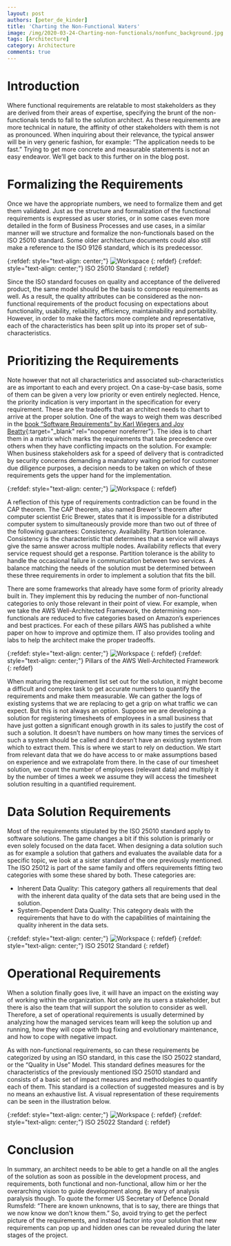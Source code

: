 ```yaml
---
layout: post
authors: [peter_de_kinder]
title: 'Charting the Non-Functional Waters'
image: /img/2020-03-24-Charting-non-functionals/nonfunc_background.jpg
tags: [Architecture]
category: Architecture
comments: true
---
```


# Introduction

Where functional requirements are relatable to most stakeholders as they are derived from their areas of expertise, specifying the brunt of the non-functionals tends to fall to the solution architect. 
As these requirements are more technical in nature, the affinity of other stakeholders with them is not as pronounced. 
When inquiring about their relevance, the typical answer will be in very generic fashion, for example: “The application needs to be fast.” 
Trying to get more concrete and measurable statements is not an easy endeavor. 
We’ll get back to this further on in the blog post.

# Formalizing the Requirements

Once we have the appropriate numbers, we need to formalize them and get them validated. 
Just as the structure and formalization of the functional requirements is expressed as user stories, or in some cases even more detailed in the form of Business Processes and use cases, in a similar manner will we structure and formalize the non-functionals based on the ISO 25010 standard. 
Some older architecture documents could also still make a reference to the ISO 9126 standard, which is its predecessor.

{:refdef: style="text-align: center;"}
<img src="{{ '/img/2020-03-24-Charting-non-functionals/iso25010.png' | prepend: site.baseurl }}" alt="Workspace" class="image" style="margin:0px auto; max-width:100%">
{: refdef}
{:refdef: style="text-align: center;"}
ISO 25010 Standard
{: refdef}

Since the ISO standard focuses on quality and acceptance of the delivered product, the same model should be the basis to compose requirements as well. 
As a result, the quality attributes can be considered as the non-functional requirements of the product focusing on expectations about functionality, usability, reliability, efficiency, maintainability and portability. 
However, in order to make the factors more complete and representative, each of the characteristics has been split up into its proper set of sub-characteristics.

# Prioritizing the Requirements
 
Note however that not all characteristics and associated sub-characteristics are as important to each and every project. 
On a case-by-case basis, some of them can be given a very low priority or even entirely neglected. 
Hence, the priority indication is very important in the specification for every requirement. 
These are the tradeoffs that an architect needs to chart to arrive at the proper solution. 
One of the ways to weigh them was described in the [book “Software Requirements” by Karl Wiegers and Joy Beatty](https://www.amazon.co.uk/Software-Requirements-Developer-Best-Practices/dp/0735679665/ref=sr_1_1){:target="_blank" rel="noopener noreferrer"}. 
The idea is to chart them in a matrix which marks the requirements that take precedence over others when they have conflicting impacts on the solution. 
For example: When business stakeholders ask for a speed of delivery that is contradicted by security concerns demanding a mandatory waiting period for customer due diligence purposes, a decision needs to be taken on which of these requirements gets the upper hand for the implementation. 

{:refdef: style="text-align: center;"}
<img src="{{ '/img/2020-03-24-Charting-non-functionals/nonfuncprios.png' | prepend: site.baseurl }}" alt="Workspace" class="image" style="margin:0px auto; max-width:100%">
{: refdef}
 
A reflection of this type of requirements contradiction can be found in the CAP theorem. 
The CAP theorem, also named Brewer's theorem after computer scientist Eric Brewer, states that it is impossible for a distributed computer system to simultaneously provide more than two out of three of the following guarantees: Consistency. Availability. Partition tolerance. 
Consistency is the characteristic that determines that a service will always give the same answer across multiple nodes. 
Availability reflects that every service request should get a response. Partition tolerance is the ability to handle the occasional failure in communication between two services. 
A balance matching the needs of the solution must be determined between these three requirements in order to implement a solution that fits the bill.

There are some frameworks that already have some form of priority already built in. They implement this by reducing the number of non-functional categories to only those relevant in their point of view. For example, when we take the AWS Well-Architected Framework, the determining non-functionals are reduced to five categories based on Amazon’s experiences and best practices. For each of these pillars AWS has published a white paper on how to improve and optimize them. IT also provides tooling and labs to help the architect make the proper tradeoffs. 
 
{:refdef: style="text-align: center;"}
<img src="{{ '/img/2020-03-24-Charting-non-functionals/awswellarch.png' | prepend: site.baseurl }}" alt="Workspace" class="image" style="margin:0px auto; max-width:100%">
{: refdef}
{:refdef: style="text-align: center;"}
Pillars of the AWS Well-Architected Framework
{: refdef}

When maturing the requirement list set out for the solution, it might become a difficult and complex task to get accurate numbers to quantify the requirements and make them measurable. We can gather the logs of existing systems that we are replacing to get a grip on what traffic we can expect. But this is not always an option. Suppose we are developing a solution for registering timesheets of employees in a small business that have just gotten a significant enough growth in its sales to justify the cost of such a solution. It doesn’t have numbers on how many times the services of such a system should be called and it doesn’t have an existing system from which to extract them. This is where we start to rely on deduction. We start from relevant data that we do have access to or make assumptions based on experience and we extrapolate from there. In the case of our timesheet solution, we count the number of employees (relevant data) and multiply it by the number of times a week we assume they will access the timesheet solution resulting in a quantified requirement.

# Data Solution Requirements

Most of the requirements stipulated by the ISO 25010 standard apply to software solutions. The game changes a bit if this solution is primarily or even solely focused on the data facet. When designing a data solution such as for example a solution that gathers and evaluates the available data for a specific topic, we look at a sister standard of the one previously mentioned. The ISO 25012 is part of the same family and offers requirements fitting two categories with some these shared by both. These categories are:
* Inherent Data Quality: This category gathers all requirements that deal with the inherent data quality of the data sets that are being used in the solution.
* System-Dependent Data Quality: This category deals with the requirements that have to do with the capabilities of maintaining the quality inherent in the data sets.
 
{:refdef: style="text-align: center;"}
<img src="{{ '/img/2020-03-24-Charting-non-functionals/iso25012.png' | prepend: site.baseurl }}" alt="Workspace" class="image" style="margin:0px auto; max-width:100%">
{: refdef}
{:refdef: style="text-align: center;"}
ISO 25012 Standard
{: refdef}

# Operational Requirements

When a solution finally goes live, it will have an impact on the existing way of working within the organization. 
Not only are its users a stakeholder, but there is also the team that will support the solution to consider as well. 
Therefore, a set of operational requirements is usually determined by analyzing how the managed services team will keep the solution up and running, how they will cope with bug fixing and evolutionary maintenance, and how to cope with negative impact.
 
As with non-functional requirements, so can these requirements be categorized by using an ISO standard, in this case the ISO 25022 standard, or the “Quality in Use” Model. 
This standard defines measures for the characteristics of the previously mentioned ISO 25010 standard and consists of a basic set of impact measures and methodologies to quantify each of them. 
This standard is a collection of suggested measures and is by no means an exhaustive list. A visual representation of these requirements can be seen in the illustration below.

{:refdef: style="text-align: center;"}
<img src="{{ '/img/2020-03-24-Charting-non-functionals/iso25022.png' | prepend: site.baseurl }}" alt="Workspace" class="image" style="margin:0px auto; max-width:100%">
{: refdef}
{:refdef: style="text-align: center;"}
ISO 25022 Standard
{: refdef}

# Conclusion

In summary, an architect needs to be able to get a handle on all the angles of the solution as soon as possible in the development process, and requirements, both functional and non-functional, allow him or her the overarching vision to guide development along. 
Be wary of analysis paralysis though. 
To quote the former US Secretary of Defence Donald Rumsfeld: “There are known unknowns, that is to say, there are things that we now know we don’t know them.” 
So, avoid trying to get the perfect picture of the requirements, and instead factor into your solution that new requirements can pop up and hidden ones can be revealed during the later stages of the project.